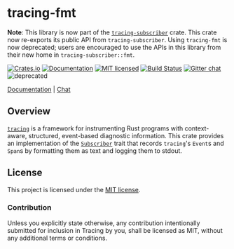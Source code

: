 # tracing-fmt

**Note**: This library is now part of the [`tracing-subscriber`] crate. This
crate now re-exports its public API from `tracing-subscriber`. Using
`tracing-fmt` is now deprecated; users are encouraged to use the APIs in
this library from their new home in `tracing-subscriber::fmt`.

[![Crates.io][crates-badge]][crates-url]
[![Documentation][docs-badge]][docs-url]
[![MIT licensed][mit-badge]][mit-url]
[![Build Status][azure-badge]][azure-url]
[![Gitter chat][gitter-badge]][gitter-url]
![deprecated](https://img.shields.io/badge/maintenance-deprecated-red.svg)


[Documentation][docs-url] |
[Chat][gitter-url]

[tracing]: https://crates.io/crates/tracing
[tracing-fmt]: https://github.com/tokio-rs/tracing/tree/master/tracing-fmt
[crates-badge]: https://img.shields.io/crates/v/tracing-fmt.svg
[crates-url]: https://crates.io/crates/tracing-fmt
[docs-badge]: https://docs.rs/tracing-fmt/badge.svg
[docs-url]: https://docs.rs/tracing-fmt
[mit-badge]: https://img.shields.io/badge/license-MIT-blue.svg
[mit-url]: LICENSE
[azure-badge]: https://dev.azure.com/tracing/tracing/_apis/build/status/tokio-rs.tracing?branchName=master
[azure-url]: https://dev.azure.com/tracing/tracing/_build/latest?definitionId=1&branchName=master
[gitter-badge]: https://img.shields.io/gitter/room/tokio-rs/tracing.svg
[gitter-url]: https://gitter.im/tokio-rs/tracing


## Overview

[`tracing`][tracing] is a framework for instrumenting Rust programs with context-aware,
structured, event-based diagnostic information. This crate provides an
implementation of the [`Subscriber`] trait that records `tracing`'s `Event`s
and `Span`s by formatting them as text and logging them to stdout.

## License

This project is licensed under the [MIT license](LICENSE).

### Contribution

Unless you explicitly state otherwise, any contribution intentionally submitted
for inclusion in Tracing by you, shall be licensed as MIT, without any additional
terms or conditions.

[`Subscriber`]: https://docs.rs/tracing/latest/tracing/trait.Subscriber.html
[`tracing-subscriber`]: https://crates.io/crates/tracing-subscriber/
